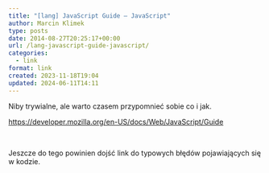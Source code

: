 ```yaml
---
title: "[lang] JavaScript Guide – JavaScript"
author: Marcin Klimek
type: posts
date: 2014-08-27T20:25:17+00:00
url: /lang-javascript-guide-javascript/
categories:
  - link
format: link
created: 2023-11-18T19:04
updated: 2024-06-11T14:11
---
```

Niby trywialne, ale warto czasem przypomnieć sobie co i jak.

<https://developer.mozilla.org/en-US/docs/Web/JavaScript/Guide>

&nbsp;

<p dir="ltr">
  Jeszcze do tego powinien dojść link do typowych błędów pojawiających się w kodzie.
</p>

&nbsp;

<p dir="ltr">